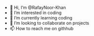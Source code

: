 - 👋 Hi, I’m @RafayNoor-Khan
- 👀 I’m interested in coding
- 🌱 I’m currently learning coding
- 💞️ I’m looking to collaborate on projects
- 📫 How to reach me on githhub

<!---
RafayNoor-Khan/RafayNoor-Khan is a ✨ special ✨ repository because its `README.md` (this file) appears on your GitHub profile.
You can click the Preview link to take a look at your changes.
--->
